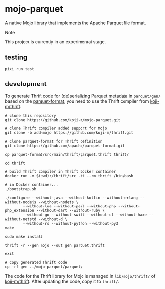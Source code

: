 # mojo-parquet

A native Mojo library that implements the Apache Parquet file format.

> [!NOTE]
> This project is currently in an experimental stage.

## testing

```shell
pixi run test
```

## development

To generate Thrift code for (de)serializing Parquet metadata in `parquet/gen/` based on the [parquet-format](https://github.com/apache/parquet-format/blob/master/src/main/thrift/parquet.thrift), you need to use the Thrift compiler from [koji-m/thrift](https://github.com/koji-m/thrift/tree/add-mojo).

```shell
# clone this repository
git clone https://github.com/koji-m/mojo-parquet.git

# clone Thrift compiler added support for Mojo
git clone -b add-mojo https://github.com/koji-m/thrift.git

# clone parquet-format for Thrift definition
git clone https://github.com/apache/parquet-format.git

cp parquet-format/src/main/thrift/parquet.thrift thrift/

cd thrift

# build Thrift compiler in Thrift Docker container
docker run -v $(pwd):/thrift/src -it --rm thrift /bin/bash

# in Docker container...
./bootstrap.sh

./configure --without-java --without-kotlin --without-erlang --without-nodejs --without-nodets \
		--without-lua --without-perl --without-php --without-php_extension --without-dart --without-ruby \
		--without-go --without-swift --without-cl --without-haxe --without-netstd --without-d \
		--without-rs --without-python --without-py3
make

sudo make install

thrift -r --gen mojo --out gen parquet.thrift

exit

# copy generated Thrift code
cp -rf gen ../mojo-parquet/parquet/
```

The code for the Thrift library for Mojo is managed in `lib/mojo/thrift/` of [koji-m/thrift](https://github.com/koji-m/thrift/tree/add-mojo).
After updating the code, copy it to `thrift/`.

